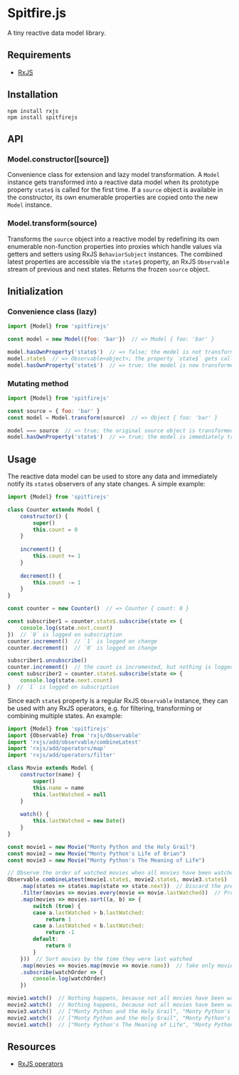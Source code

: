 # Spitfire.js

A tiny reactive data model library.

## Requirements

- [RxJS](https://github.com/ReactiveX/rxjs)

## Installation

```
npm install rxjs
npm install spitfirejs
```

## API

### Model.constructor([source])

Convenience class for extension and lazy model transformation. A `Model` instance gets transformed into a reactive data model when its prototype property `state$` is called for the first time. If a `source` object is available in the constructor, its own enumerable properties are copied onto the new `Model` instance.

### Model.transform(source)

Transforms the `source` object into a reactive model by redefining its own enumerable non-function properties into proxies which handle values via getters and setters using RxJS `BehaviorSubject` instances. The combined latest properties are accessible via the `state$` property, an RxJS `Observable` stream of previous and next states. 
Returns the frozen `source` object.

## Initialization

### Convenience class (lazy)

```javascript
import {Model} from 'spitfirejs'

const model = new Model({foo: 'bar'})  // => Model { foo: 'bar' }

model.hasOwnProperty('state$')  // => false; the model is not transformed yet
model.state$  // => Observable<object>; the property `state$` gets called for the first time
model.hasOwnProperty('state$')  // => true; the model is now transformed
```

### Mutating method

```javascript
import {Model} from 'spitfirejs'

const source = { foo: 'bar' }
const model = Model.transform(source)  // => Object { foo: 'bar' }

model === source  // => true; the original source object is transformed into a model
model.hasOwnProperty('state$')  // => true; the model is immediately transformed
```

## Usage

The reactive data model can be used to store any data and immediately notify its `state$` observers of any state changes. A simple example:

```javascript
import {Model} from 'spitfirejs'

class Counter extends Model {
    constructor() {
        super()
        this.count = 0
    }
    
    increment() {
        this.count += 1
    }
    
    decrement() {
        this.count -= 1
    }
}

const counter = new Counter()  // => Counter { count: 0 }

const subscriber1 = counter.state$.subscribe(state => {
    console.log(state.next.count) 
})  // `0` is logged on subscription
counter.increment()  // `1` is logged on change
counter.decrement()  // `0` is logged on change 

subscriber1.unsubscribe()
counter.increment()  // the count is incremented, but nothing is logged because there are no subscribers
const subscriber2 = counter.state$.subscribe(state => {
    console.log(state.next.count)
}  // `1` is logged on subscription
```

Since each `state$` property is a regular RxJS `Observable` instance, they can be used with any RxJS operators, e.g. for filtering, transforming or combining multiple states. An example:

```javascript
import {Model} from 'spitfirejs'
import {Observable} from 'rxjs/Observable'
import 'rxjs/add/observable/combineLatest'
import 'rxjs/add/operators/map'
import 'rxjs/add/operators/filter'

class Movie extends Model {
    constructor(name) {
        super()
        this.name = name
        this.lastWatched = null
    }
    
    watch() {
        this.lastWatched = new Date()
    }
}

const movie1 = new Movie("Monty Python and the Holy Grail")
const movie2 = new Movie("Monty Python's Life of Brian")
const movie3 = new Movie("Monty Python's The Meaning of Life")

// Observe the order of watched movies when all movies have been watched at least once
Observable.combineLatest(movie1.state$, movie2.state$, movie3.state$)
    .map(states => states.map(state => state.next))  // Discard the previous state
    .filter(movies => movies.every(movie => movie.lastWatched))  // Proceed only if all movies have been watched
    .map(movies => movies.sort((a, b) => {
        switch (true) {
        case a.lastWatched > b.lastWatched:
            return 1
        case a.lastWatched < b.lastWatched:
            return -1
        default:
            return 0
        }
    }))  // Sort movies by the time they were last watched
    .map(movies => movies.map(movie => movie.name))  // Take only movie names
    .subscribe(watchOrder => {
        console.log(watchOrder)
    })

movie1.watch()  // Nothing happens, because not all movies have been watched yet
movie2.watch()  // Nothing happens, because not all movies have been watched yet
movie3.watch()  // ["Monty Python and the Holy Grail", "Monty Python's Life of Brian", "Monty Python's The Meaning of Life"]
movie2.watch()  // ["Monty Python and the Holy Grail", "Monty Python's The Meaning of Life", "Monty Python's Life of Brian"]
movie1.watch()  // ["Monty Python's The Meaning of Life", "Monty Python's Life of Brian", "Monty Python and the Holy Grail"]
```

## Resources
- [RxJS operators](https://www.learnrxjs.io/#operators)

